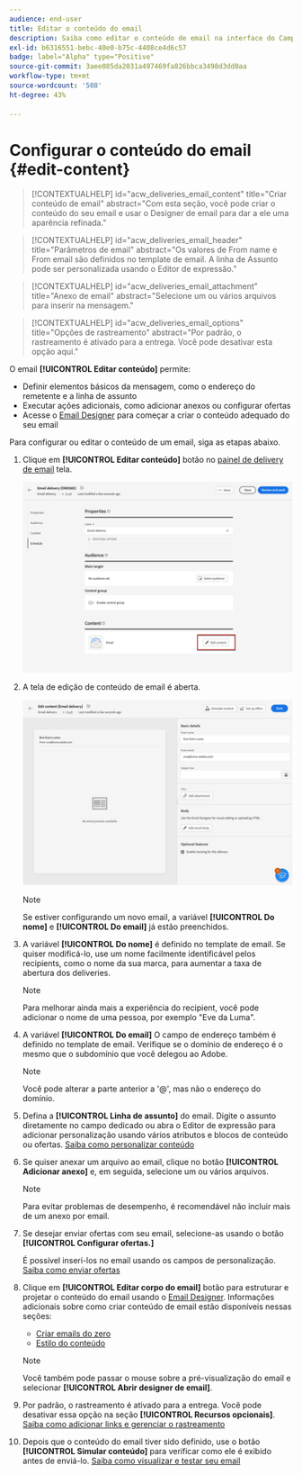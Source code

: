 ```yaml
---
audience: end-user
title: Editar o conteúdo do email
description: Saiba como editar o conteúdo de email na interface do Campaign Web
exl-id: b6316551-bebc-40e0-b75c-4408ce4d6c57
badge: label="Alpha" type="Positive"
source-git-commit: 3aee085da2031a497469fa826bbca3498d3dd0aa
workflow-type: tm+mt
source-wordcount: '508'
ht-degree: 43%

---
```


# Configurar o conteúdo do email {#edit-content}

>[!CONTEXTUALHELP]
>id="acw_deliveries_email_content"
>title="Criar conteúdo de email"
>abstract="Com esta seção, você pode criar o conteúdo do seu email e usar o Designer de email para dar a ele uma aparência refinada."

>[!CONTEXTUALHELP]
>id="acw_deliveries_email_header"
>title="Parâmetros de email"
>abstract="Os valores de From name e From email são definidos no template de email. A linha de Assunto pode ser personalizada usando o Editor de expressão."

>[!CONTEXTUALHELP]
>id="acw_deliveries_email_attachment"
>title="Anexo de email"
>abstract="Selecione um ou vários arquivos para inserir na mensagem."

>[!CONTEXTUALHELP]
>id="acw_deliveries_email_options"
>title="Opções de rastreamento"
>abstract="Por padrão, o rastreamento é ativado para a entrega. Você pode desativar esta opção aqui."

O email **[!UICONTROL Editar conteúdo]** permite:
* Definir elementos básicos da mensagem, como o endereço do remetente e a linha de assunto
* Executar ações adicionais, como adicionar anexos ou configurar ofertas
* Acesse o [Email Designer](get-started-email-designer.md#start-authoring) para começar a criar o conteúdo adequado do seu email

Para configurar ou editar o conteúdo de um email, siga as etapas abaixo.

1. Clique em **[!UICONTROL Editar conteúdo]** botão no [painel de delivery de email](../email/create-email.md) tela.

   ![](assets/email-edit-content-button.png)

1. A tela de edição de conteúdo de email é aberta.

   ![](assets/email-edit-content-dashboard.png)

   >[!NOTE]
   >
   >Se estiver configurando um novo email, a variável **[!UICONTROL Do nome]** e **[!UICONTROL Do email]** já estão preenchidos.

1. A variável **[!UICONTROL Do nome]** é definido no template de email. Se quiser modificá-lo, use um nome facilmente identificável pelos recipients, como o nome da sua marca, para aumentar a taxa de abertura dos deliveries.

   >[!NOTE]
   >
   >Para melhorar ainda mais a experiência do recipient, você pode adicionar o nome de uma pessoa, por exemplo &quot;Eve da Luma&quot;.

1. A variável **[!UICONTROL Do email]** O campo de endereço também é definido no template de email. Verifique se o domínio de endereço é o mesmo que o subdomínio que você delegou ao Adobe.

   >[!NOTE]
   >
   >Você pode alterar a parte anterior a &#39;@&#39;, mas não o endereço do domínio.

   <!--In the Reply address text fields, the sender's address is used by default for replies. However, Adobe recommends using an existing real address such as your brand's customer care. In this case, if a recipient sends a reply, the customer care will be able to handle it.-->

1. Defina a **[!UICONTROL Linha de assunto]** do email. Digite o assunto diretamente no campo dedicado ou abra o Editor de expressão para adicionar personalização usando vários atributos e blocos de conteúdo ou ofertas. [Saiba como personalizar conteúdo](../personalization/personalize.md)

1. Se quiser anexar um arquivo ao email, clique no botão **[!UICONTROL Adicionar anexo]** e, em seguida, selecione um ou vários arquivos.

   >[!NOTE]
   >
   >    Para evitar problemas de desempenho, é recomendável não incluir mais de um anexo por email.

   <!--limitation on size + number of files?-->

1. Se desejar enviar ofertas com seu email, selecione-as usando o botão **[!UICONTROL Configurar ofertas.]**

   É possível inseri-los no email usando os campos de personalização. [Saiba como enviar ofertas](offers.md)

1. Clique em **[!UICONTROL Editar corpo do email]** botão para estruturar e projetar o conteúdo do email usando o [Email Designer](#start-authoring). Informações adicionais sobre como criar conteúdo de email estão disponíveis nessas seções:

   * [Criar emails do zero](create-email-content.md)
   * [Estilo do conteúdo](get-started-email-style.md)

   >[!NOTE]
   >
   >Você também pode passar o mouse sobre a pré-visualização do email e selecionar **[!UICONTROL Abrir designer de email]**.

1. Por padrão, o rastreamento é ativado para a entrega. Você pode desativar essa opção na seção **[!UICONTROL Recursos opcionais]**. [Saiba como adicionar links e gerenciar o rastreamento](message-tracking.md)

1. Depois que o conteúdo do email tiver sido definido, use o botão **[!UICONTROL Simular conteúdo]** para verificar como ele é exibido antes de enviá-lo. [Saiba como visualizar e testar seu email](../preview-test/preview-test.md)


